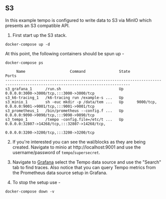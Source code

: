 ## S3

In this example tempo is configured to write data to S3 via MinIO which presents an S3 compatible API.

1. First start up the S3 stack.

```console
docker-compose up -d
```

At this point, the following containers should be spun up -

```console
docker-compose ps
```
```
     Name                    Command               State                                  Ports                               
------------------------------------------------------------------------------------------------------------------------------
s3_grafana_1      /run.sh                          Up      0.0.0.0:3000->3000/tcp,:::3000->3000/tcp                           
s3_k6-tracing_1   /k6-tracing run /example-s ...   Up                                                                         
s3_minio_1        sh -euc mkdir -p /data/tem ...   Up      9000/tcp, 0.0.0.0:9001->9001/tcp,:::9001->9001/tcp                 
s3_prometheus_1   /bin/prometheus --config.f ...   Up      0.0.0.0:9090->9090/tcp,:::9090->9090/tcp                           
s3_tempo_1        /tempo -config.file=/etc/t ...   Up      0.0.0.0:32807->14268/tcp,:::32807->14268/tcp,                      
                                                           0.0.0.0:3200->3200/tcp,:::3200->3200/tcp 
```

2. If you're interested you can see the wal/blocks as they are being created.  Navigate to minio at
http://localhost:9001 and use the username/password of `tempo`/`supersecret`.

3. Navigate to [Grafana](http://localhost:3000/explore) select the Tempo data source and use the "Search"
tab to find traces. Also notice that you can query Tempo metrics from the Prometheus data source setup in
Grafana.

4. To stop the setup use -

```console
docker-compose down -v
```
